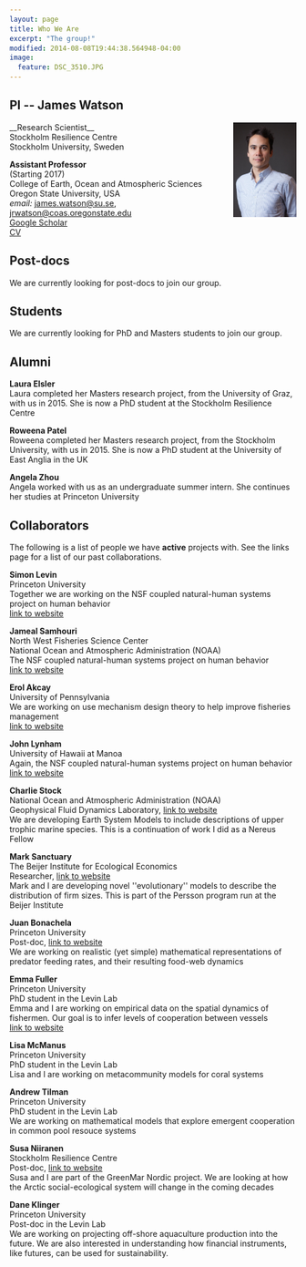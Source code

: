 ```yaml
---
layout: page
title: Who We Are
excerpt: "The group!"
modified: 2014-08-08T19:44:38.564948-04:00
image:
  feature: DSC_3510.JPG
---
```



## PI -- James Watson
<img style="float: right" src="james_watson_lowres_head.jpg" width="22%" />
__Research Scientist__ <br>
Stockholm Resilience Centre <br>
Stockholm University, Sweden

__Assistant Professor__<br>
(Starting 2017)<br>
College of Earth, Ocean and Atmospheric Sciences<br>
Oregon State University, USA<br>
_email:_ james.watson@su.se, jrwatson@coas.oregonstate.edu<br>
[Google Scholar](https://scholar.google.se/citations?user=LHQ0BPkAAAAJ&hl=en)<br>
[CV](http://watsonjr.github.io/people/Watson_CV.pdf)<br>


## Post-docs
We are currently looking for post-docs to join our group.

## Students
We are currently looking for PhD and Masters students to join our group.

## Alumni
__Laura Elsler__<br>
Laura completed her Masters research project, from the University of Graz, with us in 2015. She is now a PhD student at the Stockholm Resilience Centre<br>

__Roweena Patel__<br>
Roweena completed her Masters research project, from the Stockholm University, with us in 2015. She is now a PhD student at the University of East Anglia in the UK<br>

__Angela Zhou__<br>
Angela worked with us as an undergraduate summer intern. She continues her studies at Princeton University<br>


## Collaborators
The following is a list of people we have __active__ projects with. See the links page for a list of our past collaborations.

__Simon Levin__<br>
Princeton University<br>
Together we are working on the NSF coupled natural-human systems project on human behavior<br>
[link to website](http://www.princeton.edu/~slevin/)

__Jameal Samhouri__<br>
North West Fisheries Science Center<br>
National Ocean and Atmospheric Administration (NOAA)<br>
The NSF coupled natural-human systems project on human behavior<br>
[link to website](http://jamealsamhouri.weebly.com/)

__Erol Akcay__<br>
University of Pennsylvania<br>
We are working on use mechanism design theory to help improve fisheries management<br>
[link to website](http://www.bio.upenn.edu/people/erol-akcay)

__John Lynham__<br>
University of Hawaii at Manoa<br>
Again, the NSF coupled natural-human systems project on human behavior<br>
[link to website](http://www2.hawaii.edu/~lynham/Welcome.html)

__Charlie Stock__<br>
National Ocean and Atmospheric Administration (NOAA)<br>
Geophysical Fluid Dynamics Laboratory, [link to website](http://www.gfdl.noaa.gov/charles-stock-homepage)<br>
We are developing Earth System Models to include descriptions of upper trophic marine species. This is a continuation of work I did as a Nereus Fellow

__Mark Sanctuary__<br>
The Beijer Institute for Ecological Economics<br>
Researcher, [link to website](http://www.kva.se/en/contact/Kontakt-sida/?personId=4092)<br>
Mark and I are developing novel ''evolutionary'' models to describe the distribution of firm sizes. This is part of the Persson program run at the Beijer Institute

__Juan Bonachela__<br>
Princeton University<br>
Post-doc, [link to website](http://www.ugr.es/~jabonachela/)<br>
We are working on realistic (yet simple) mathematical representations of predator feeding rates, and their resulting food-web dynamics

__Emma Fuller__<br>
Princeton University<br>
PhD student in the Levin Lab<br>
Emma and I are working on empirical data on the spatial dynamics of fishermen. Our goal is to infer levels of cooperation between vessels<br>
[link to website](http://www.princeton.edu/~efuller/me.html)

__Lisa McManus__<br>
Princeton University<br>
PhD student in the Levin Lab<br>
Lisa and I are working on metacommunity models for coral systems

__Andrew Tilman__<br>
Princeton University<br>
PhD student in the Levin Lab<br>
We are working on mathematical models that explore emergent cooperation in common pool resouce systems

__Susa Niiranen__<br>
Stockholm Resilience Centre<br>
Post-doc, [link to website](http://www.stockholmresilience.org/contact/staff/niiranen.5.7549e4d91267b3b988780002234.html)<br>
Susa and I are part of the GreenMar Nordic project. We are looking at how the Arctic social-ecological system will change in the coming decades

__Dane Klinger__<br>
Princeton University<br>
Post-doc in the Levin Lab<br>
We are working on projecting off-shore aquaculture production into the future. We are also interested in understanding how financial instruments, like futures, can be used for sustainability.



